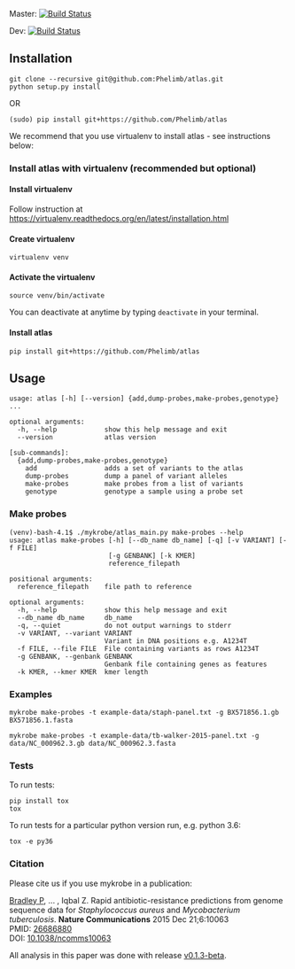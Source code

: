 Master: [![Build Status](https://travis-ci.org/Phelimb/atlas.svg?branch=master)](https://travis-ci.com/Phelimb/atlas)

Dev: [![Build Status](https://travis-ci.org/Phelimb/atlas.svg?branch=dev)](https://travis-ci.com/Phelimb/atlas)

## Installation

	git clone --recursive git@github.com:Phelimb/atlas.git    
	python setup.py install

OR

	(sudo) pip install git+https://github.com/Phelimb/atlas

We recommend that you use virtualenv to install atlas - see instructions below:

### Install atlas with virtualenv (recommended but optional)

#### Install virtualenv

Follow instruction at https://virtualenv.readthedocs.org/en/latest/installation.html

#### Create virtualenv 

	virtualenv venv

#### Activate the virtualenv

	source venv/bin/activate

You can deactivate at anytime by typing `deactivate` in your terminal. 

#### Install atlas

	pip install git+https://github.com/Phelimb/atlas


## Usage

	usage: atlas [-h] [--version] {add,dump-probes,make-probes,genotype} ...

	optional arguments:
	  -h, --help            show this help message and exit
	  --version             atlas version

	[sub-commands]:
	  {add,dump-probes,make-probes,genotype}
	    add                 adds a set of variants to the atlas
	    dump-probes         dump a panel of variant alleles
	    make-probes         make probes from a list of variants
	    genotype            genotype a sample using a probe set

### Make probes

```
(venv)-bash-4.1$ ./mykrobe/atlas_main.py make-probes --help
usage: atlas make-probes [-h] [--db_name db_name] [-q] [-v VARIANT] [-f FILE]
                         [-g GENBANK] [-k KMER]
                         reference_filepath

positional arguments:
  reference_filepath    file path to reference

optional arguments:
  -h, --help            show this help message and exit
  --db_name db_name     db_name
  -q, --quiet           do not output warnings to stderr
  -v VARIANT, --variant VARIANT
                        Variant in DNA positions e.g. A1234T
  -f FILE, --file FILE  File containing variants as rows A1234T
  -g GENBANK, --genbank GENBANK
                        Genbank file containing genes as features
  -k KMER, --kmer KMER  kmer length
```

### Examples

	mykrobe make-probes -t example-data/staph-panel.txt -g BX571856.1.gb BX571856.1.fasta

	mykrobe make-probes -t example-data/tb-walker-2015-panel.txt -g data/NC_000962.3.gb data/NC_000962.3.fasta

### Tests
To run tests:
    
    pip install tox
    tox

To run tests for a particular python version run, e.g. python 3.6:

    tox -e py36

### Citation

Please cite us if you use mykrobe in a publication:

<U>Bradley P</U>, ... , Iqbal Z.
Rapid antibiotic-resistance predictions from genome sequence data for _Staphylococcus aureus_ and _Mycobacterium tuberculosis_.
**Nature Communications** 2015 Dec 21;6:10063<BR>
PMID: [26686880](https://www.ncbi.nlm.nih.gov/pubmed/26686880)<BR>
DOI: [10.1038/ncomms10063](http://www.nature.com/ncomms/2015/151221/ncomms10063/full/ncomms10063.html)

All analysis in this paper was done with release [v0.1.3-beta](https://github.com/iqbal-lab/Mykrobe-predictor/releases/tag/v0.1.3-beta).


